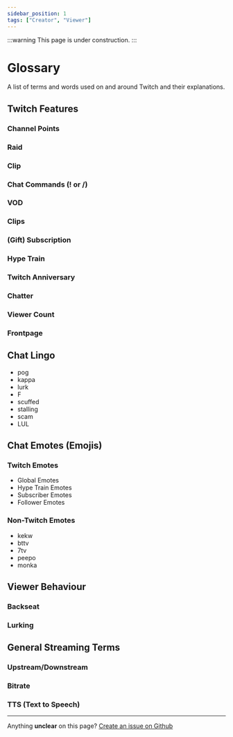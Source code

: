 ```yaml
---
sidebar_position: 1
tags: ["Creator", "Viewer"]
---
```


:::warning
This page is under construction.
:::

# Glossary
A list of terms and words used on and around Twitch and their explanations.

## Twitch Features
### Channel Points
### Raid
### Clip
### Chat Commands (! or /)
### VOD
### Clips
### (Gift) Subscription
### Hype Train
### Twitch Anniversary
### Chatter
### Viewer Count
### Frontpage

## Chat Lingo
- pog
- kappa
- lurk
- F
- scuffed
- stalling
- scam 
- LUL

## Chat Emotes (Emojis)
### Twitch Emotes
- Global Emotes
- Hype Train Emotes
- Subscriber Emotes
- Follower Emotes
### Non-Twitch Emotes
- kekw
- bttv
- 7tv
- peepo
- monka

## Viewer Behaviour
### Backseat
### Lurking

## General Streaming Terms
### Upstream/Downstream
### Bitrate
### TTS (Text to Speech)


---
Anything **unclear** on this page? [Create an issue on Github](https://github.com/matthewbrandt/streamerwiki/issues/new)